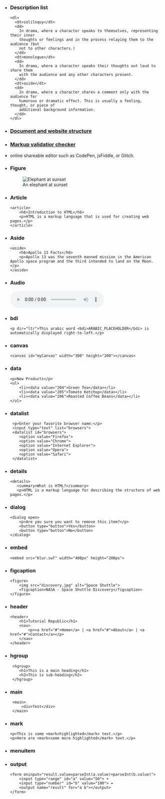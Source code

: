 - ### Description list
      <dl>
        <dt>soliloquy</dt>
        <dd>
          In drama, where a character speaks to themselves, representing their inner
          thoughts or feelings and in the process relaying them to the audience (but
          not to other characters.)
        </dd>
        <dt>monologue</dt>
        <dd>
          In drama, where a character speaks their thoughts out loud to share them
          with the audience and any other characters present.
        </dd>
        <dt>aside</dt>
        <dd>
          In drama, where a character shares a comment only with the audience for
          humorous or dramatic effect. This is usually a feeling, thought, or piece of
          additional background information.
        </dd>
      </dl>

- ### [Document and website structure](https://developer.mozilla.org/en-US/docs/Learn/HTML/Introduction_to_HTML/Document_and_website_structure)

- ### [Markup validatior checker](https://validator.w3.org/)
- online shareable editor such as CodePen, jsFiddle, or Glitch.

- ### Figure
    <figure>
        <img src="/media/cc0-images/elephant-660-480.jpg"
             alt="Elephant at sunset">
        <figcaption>An elephant at sunset</figcaption>
    </figure>

- ### Article
      <article>
          <h6>Introduction to HTML</h6>
          <p>HTML is a markup language that is used for creating web pages.</p>
      </article>

- ### Aside 
      <aside>
          <h6>Apollo 13 Facts</h6>
          <p>Apollo 13 was the seventh manned mission in the American Apollo space program and the third intended to land on the Moon.</p>
      </aside>

- ### Audio
  <audio controls="controls" src="birds.mp3">
      Your browser does not support the HTML5 Audio element.
  </audio>
  
- ### bdi
      <p dir="ltr">This arabic word <bdi>ARABIC_PLACEHOLDER</bdi> is automatically displayed right-to-left.</p>
      
- ### canvas
      <canvas id="myCanvas" width="300" height="200"></canvas>
      
- ### data
      <p>New Products</p>
      <ul>
          <li><data value="204">Green Tea</data></li>
          <li><data value="205">Tomato Ketchup</data></li>
          <li><data value="206">Roasted Coffee Beans</data></li>
      </ul>
      
- ### datalist
       <p>Enter your favorite browser name:</p>
       <input type="text" list="browsers">
       <datalist id="browsers">
          <option value="Firefox">
          <option value="Chrome">    
          <option value="Internet Explorer">
          <option value="Opera">
          <option value="Safari">
       </datalist>
 - ### details
       <details>
          <summary>What is HTML?</summary>
          <p>HTML is a markup language for describing the structure of web pages.</p>
      </details>
- ### dialog 
      <dialog open>
          <p>Are you sure you want to remove this item?</p>
          <button type="button">Yes</button>
          <button type="button">No</button>
      </dialog>
      
- ### embed
      <embed src="blur.swf" width="400px" height="200px">
      
- ### figcaption
      <figure>
          <img src="discovery.jpg" alt="Space Shuttle">
          <figcaption>NASA - Space Shuttle Discovery</figcaption>
      </figure>
- ### header
      <header>
          <h1>Tutorial Republic</h1>
          <nav>
              <p><a href="#">Home</a> | <a href="#">About</a> | <a href="#">Contact</a></p>
          </nav>
      </header>
- ### hgroup
       <hgroup>
          <h1>This is a main heading</h1>
          <h2>This is sub-heading</h2>
       </hgroup>
       
 - ### main
        <main>
            <div>Test</div>
        </main>
- ### mark
      <p>This is some <mark>highlighted</mark> text.</p>
      <p>Here are <mark>some more highlighted</mark> text.</p>
- ### menuitem
- ### output
      <form oninput="result.value=parseInt(a.value)+parseInt(b.value)">
          <input type="range" id="a" value="50"> +
          <input type="number" id="b" value="100"> =
          <output name="result" for="a b"></output>
      </form>
